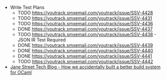 - Write Test Plans
	- TODO https://youtrack.smxemail.com/youtrack/issue/SSV-4428
	- TODO https://youtrack.smxemail.com/youtrack/issue/SSV-4431
	- TODO https://youtrack.smxemail.com/youtrack/issue/SSV-4436
	- DONE https://youtrack.smxemail.com/youtrack/issue/SSV-4437
	- TODO https://youtrack.smxemail.com/youtrack/issue/SSV-4438 - JSON IR Test Required
	- DONE https://youtrack.smxemail.com/youtrack/issue/SSV-4439
	- DONE https://youtrack.smxemail.com/youtrack/issue/SSV-4440
	- DONE https://youtrack.smxemail.com/youtrack/issue/SSV-4441
	- TODO https://youtrack.smxemail.com/youtrack/issue/SSV-4442
- [Jane Street Tech Blog - How we accidentally built a better build system for OCaml ](https://blog.janestreet.com/how-we-accidentally-built-a-better-build-system-for-ocaml-index/)